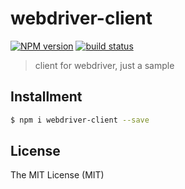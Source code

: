 # webdriver-client

[![NPM version][npm-image]][npm-url]
[![build status][travis-image]][travis-url]

[npm-image]: https://img.shields.io/npm/v/webdriver-client.svg?style=flat-square
[npm-url]: https://npmjs.org/package/webdriver-client
[travis-image]: https://img.shields.io/travis/macaca-sample/webdriver-client.svg?style=flat-square
[travis-url]: https://travis-ci.org/macaca-sample/webdriver-client

> client for webdriver, just a sample

## Installment

``` bash
$ npm i webdriver-client --save
```

## License

The MIT License (MIT)
